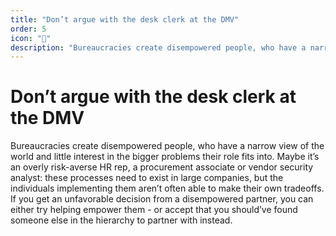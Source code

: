 ```yaml
---
title: "Don’t argue with the desk clerk at the DMV"
order: 5
icon: "🏢"
description: "Bureaucracies create disempowered people, who have a narrow view of the world and little interest in the bigger problems their role fits into. Maybe it’s an overly risk-averse HR rep, a procurement associate or vendor security analyst: these processes need to exist in large companies, but the individuals implementing them aren’t often able to make their own tradeoffs. If you get an unfavorable decision from a disempowered partner, you can either try helping empower them - or accept that you should’ve found someone else in the hierarchy to partner with instead."
---
```


# Don’t argue with the desk clerk at the DMV

Bureaucracies create disempowered people, who have a narrow view of the world and little interest in the bigger problems their role fits into. Maybe it’s an overly risk-averse HR rep, a procurement associate or vendor security analyst: these processes need to exist in large companies, but the individuals implementing them aren’t often able to make their own tradeoffs. If you get an unfavorable decision from a disempowered partner, you can either try helping empower them - or accept that you should’ve found someone else in the hierarchy to partner with instead.